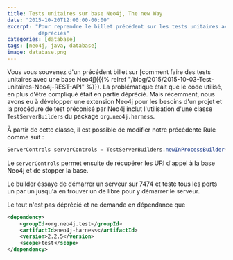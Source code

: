 ```yaml
---
title: Tests unitaires sur base Neo4j, The new Way
date: "2015-10-20T12:00:00-00:00"
excerpt: "Pour reprendre le billet précédent sur les tests unitaires avec Neo4j mais cette fois sans les dépendences
          dépréciés"
categories: [database]
tags: [neo4j, java, database]
image: database.png
---
```


Vous vous souvenez d'un précédent billet sur [comment faire des tests unitaires avec une base Neo4j]({{% relref "/blog/2015/2015-10-03-Test-unitaires-Neo4j-REST-API" %}}).
La problématique était que le code utilisé, en plus d'être compliqué était en partie déprécié. Mais récemment, nous avons
eu à développer une extension Neo4j pour les besoins d'un projet et la procédure de test préconisé par Neo4j inclut l'utilisation
d'une classe `TestServerBuilders` du package `org.neo4j.harness`.

À partir de cette classe, il est possible de modifier notre précédente Rule comme suit :

``` java
ServerControls serverControls = TestServerBuilders.newInProcessBuilder().newServer();
```

Le `serverControls` permet ensuite de récupérer les URI d'appel à la base Neo4j et de stopper la base.

Le builder éssaye de démarrer un serveur sur 7474 et teste tous les ports un par un jusqu'à en trouver un de libre pour
y démarrer le serveur.

Le tout n'est pas déprécié et ne demande en dépendance que
``` xml
<dependency>
    <groupId>org.neo4j.test</groupId>
    <artifactId>neo4j-harness</artifactId>
    <version>2.2.5</version>
    <scope>test</scope>
</dependency>
```

